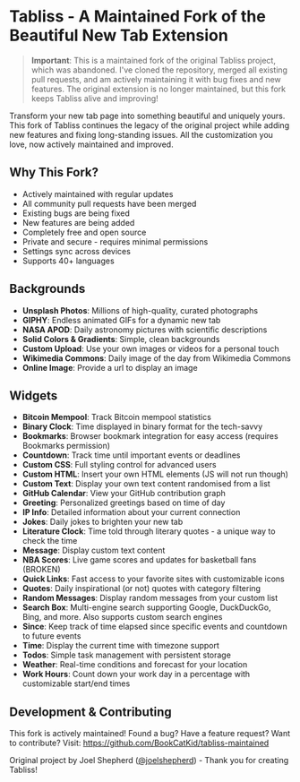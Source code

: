 # Tabliss - A Maintained Fork of the Beautiful New Tab Extension

> **Important**: This is a maintained fork of the original Tabliss project, which was abandoned. I've cloned the repository, merged all existing pull requests, and am actively maintaining it with bug fixes and new features. The original extension is no longer maintained, but this fork keeps Tabliss alive and improving!

Transform your new tab page into something beautiful and uniquely yours. This fork of Tabliss continues the legacy of the original project while adding new features and fixing long-standing issues. All the customization you love, now actively maintained and improved.

## Why This Fork?
- Actively maintained with regular updates
- All community pull requests have been merged
- Existing bugs are being fixed
- New features are being added
- Completely free and open source
- Private and secure - requires minimal permissions
- Settings sync across devices
- Supports 40+ languages

## Backgrounds
- **Unsplash Photos**: Millions of high-quality, curated photographs
- **GIPHY**: Endless animated GIFs for a dynamic new tab
- **NASA APOD**: Daily astronomy pictures with scientific descriptions
- **Solid Colors & Gradients**: Simple, clean backgrounds
- **Custom Upload**: Use your own images or videos for a personal touch
- **Wikimedia Commons**: Daily image of the day from Wikimedia Commons
- **Online Image**: Provide a url to display an image

## Widgets
- **Bitcoin Mempool**: Track Bitcoin mempool statistics
- **Binary Clock**: Time displayed in binary format for the tech-savvy
- **Bookmarks**: Browser bookmark integration for easy access (requires Bookmarks permission)
- **Countdown**: Track time until important events or deadlines
- **Custom CSS**: Full styling control for advanced users
- **Custom HTML**: Insert your own HTML elements (JS will not run though)
- **Custom Text**: Display your own text content randomised from a list
- **GitHub Calendar**: View your GitHub contribution graph
- **Greeting**: Personalized greetings based on time of day
- **IP Info**: Detailed information about your current connection
- **Jokes**: Daily jokes to brighten your new tab
- **Literature Clock**: Time told through literary quotes - a unique way to check the time
- **Message**: Display custom text content
- **NBA Scores**: Live game scores and updates for basketball fans (BROKEN)
- **Quick Links**: Fast access to your favorite sites with customizable icons
- **Quotes**: Daily inspirational (or not) quotes with category filtering
- **Random Messages**: Display random messages from your custom list
- **Search Box**: Multi-engine search supporting Google, DuckDuckGo, Bing, and more. Also supports custom search engines
- **Since**: Keep track of time elapsed since specific events and countdown to future events
- **Time**: Display the current time with timezone support
- **Todos**: Simple task management with persistent storage
- **Weather**: Real-time conditions and forecast for your location
- **Work Hours**: Count down your work day in a percentage with customizable start/end times

## Development & Contributing
This fork is actively maintained! Found a bug? Have a feature request? Want to contribute? Visit:
https://github.com/BookCatKid/tabliss-maintained

Original project by Joel Shepherd ([@joelshepherd](https://github.com/joelshepherd)) - Thank you for creating Tabliss!

